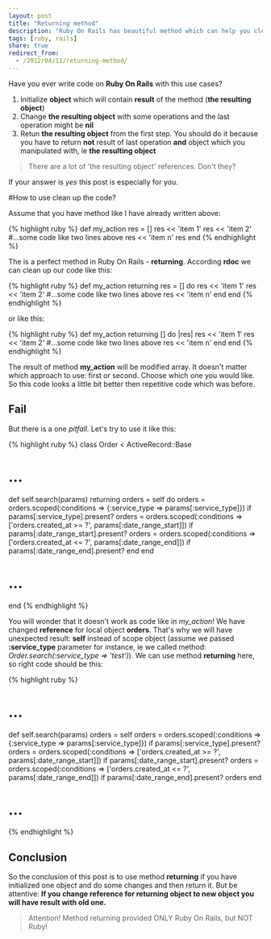 ```yaml
---
layout: post
title: "Returning method"
description: "Ruby On Rails has beautiful method which can help you clean up your code. It is returning method"
tags: [ruby, rails]
share: true
redirect_from:
  - /2012/04/11/returning-method/
---
```



Have you ever write code on **Ruby On Rails** with this use cases?

1. Initialize **object** which will contain **result** of the method (**the resulting object**)
2. Change **the resulting object** with some operations and the last operation might be **nil**
3. Retun **the resulting object** from the first step. You should do it because you have to return **not** result of last operation **and** object which you manipulated with, ie **the resulting object**

> There are a lot of 'the resulting object' references. Don't they?

If your answer is *yes* this post is especially for you.

#How to use clean up the code?

Assume that you have method like I have already written above:

{% highlight ruby %}
def my_action
  res = []
  res << 'item 1'
  res << 'item 2'
  #…some code like two lines above
  res << 'item n'
  res
end
{% endhighlight %}

The is a perfect method in Ruby On Rails - **returning**. According **rdoc** we can clean up our code like this:

{% highlight ruby %}
def my_action
  returning res = [] do
    res << 'item 1'
    res << 'item 2'
    #…some code like two lines above
    res << 'item n'
  end
end
{% endhighlight %}

or like this:

{% highlight ruby %}
def my_action
  returning [] do |res|
    res << 'item 1'
    res << 'item 2'
    #…some code like two lines above
    res << 'item n'
  end
end
{% endhighlight %}

The result of method **my_action** will be modified array. It doesn't matter which approach to use: first or second.
Choose which one you would like. So this code looks a little bit better then repetitive code which was before.

## Fail

But there is a one *pitfall*. Let's try to use it like this:

{% highlight ruby %}
class Order < ActiveRecord::Base
  # ...
  def self.search(params)
    returning orders = self do
      orders = orders.scoped(:conditions => {:service_type => params[:service_type]}) if params[:service_type].present?
      orders = orders.scoped(:conditions => ['orders.created_at >= ?', params[:date_range_start]]) if params[:date_range_start].present?
      orders = orders.scoped(:conditions => ['orders.created_at <= ?', params[:date_range_end]]) if params[:date_range_end].present?
    end
  end
  # ...
end
{% endhighlight %}

 You will wonder that it doesn't work as code like in *my_action*! We have changed **reference** for local object **orders**. That's why we will have unexpected result: **self** instead of scope object (assume we passed **:service_type** parameter for instance, ie we called method: *Order.search(:service_type => 'test')*). We can use method **returning** here, so right code should be this:

{% highlight ruby %}
# ...
def self.search(params)
  orders = self
  orders = orders.scoped(:conditions => {:service_type => params[:service_type]}) if params[:service_type].present?
  orders = orders.scoped(:conditions => ['orders.created_at >= ?', params[:date_range_start]]) if params[:date_range_start].present?
  orders = orders.scoped(:conditions => ['orders.created_at <= ?', params[:date_range_end]]) if params[:date_range_end].present?
  orders
end
# ...
{% endhighlight %}

## Conclusion

 So the conclusion of this post is to use method **returning** if you have initialized one object and do some changes and then return it. But be attentive: **If you change reference for returning object to new object you will have result with old one.**

> Attention! Method returning provided ONLY Ruby On Rails, but NOT Ruby!
